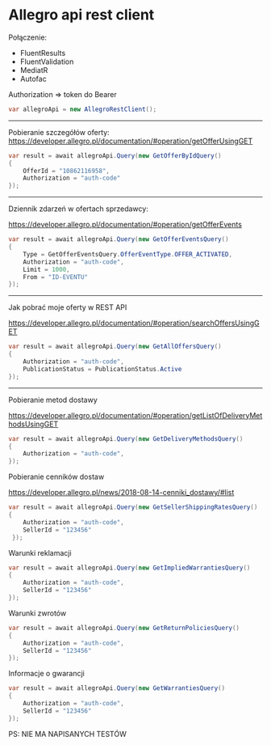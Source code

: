 ﻿# Allegro api rest client

Połączenie:

- FluentResults
- FluentValidation
- MediatR
- Autofac

Authorization => token do Bearer

```C#
var allegroApi = new AllegroRestClient();
```

--------------------------------------------------------------------------

Pobieranie szczegółów oferty:
https://developer.allegro.pl/documentation/#operation/getOfferUsingGET

```C#
var result = await allegroApi.Query(new GetOfferByIdQuery()
{
    OfferId = "10862116958",
    Authorization = "auth-code"
});                
```

--------------------------------------------------------------------------

Dziennik zdarzeń w ofertach sprzedawcy:


https://developer.allegro.pl/documentation/#operation/getOfferEvents

```C#
var result = await allegroApi.Query(new GetOfferEventsQuery()
{
    Type = GetOfferEventsQuery.OfferEventType.OFFER_ACTIVATED,
    Authorization = "auth-code",
    Limit = 1000,
    From = "ID-EVENTU"
});
```

--------------------------------------------------------------------------

Jak pobrać moje oferty w REST API

https://developer.allegro.pl/documentation/#operation/searchOffersUsingGET

```C#
var result = await allegroApi.Query(new GetAllOffersQuery()  
{  
    Authorization = "auth-code",  
    PublicationStatus = PublicationStatus.Active  
});
```

------------------------------------------

Pobieranie metod dostawy

https://developer.allegro.pl/documentation/#operation/getListOfDeliveryMethodsUsingGET
```C#
var result = await allegroApi.Query(new GetDeliveryMethodsQuery()
{
    Authorization = "auth-code",
});
```

Pobieranie cenników dostaw

https://developer.allegro.pl/news/2018-08-14-cenniki_dostawy/#list

```c#
var result = await allegroApi.Query(new GetSellerShippingRatesQuery()
{
    Authorization = "auth-code",
    SellerId = "123456"
 });
```

Warunki reklamacji

```c#
var result = await allegroApi.Query(new GetImpliedWarrantiesQuery()
{
    Authorization = "auth-code",
    SellerId = "123456"
});
```

Warunki zwrotów

```c#
var result = await allegroApi.Query(new GetReturnPoliciesQuery()
{
    Authorization = "auth-code",
    SellerId = "123456"
});
```

Informacje o gwarancji

```c#
var result = await allegroApi.Query(new GetWarrantiesQuery()
{
    Authorization = "auth-code",
    SellerId = "123456"
});
```


PS: NIE MA NAPISANYCH TESTÓW
